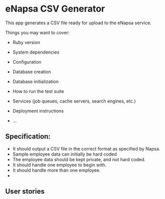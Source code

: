 # eNapsa CSV Generator

This app generates a CSV file ready for upload to the eNapsa service. 


Things you may want to cover:

* Ruby version

* System dependencies

* Configuration

* Database creation

* Database initialization

* How to run the test suite

* Services (job queues, cache servers, search engines, etc.)

* Deployment instructions

* ...

## Specification:

- It should output a CSV file in the correct format as specified by Napsa.
- Sample employee data can initially be hard coded
- The employee data should be kept private, and not hard coded. 
- It should handle one employee to begin with.
- It should handle more than one employee.
- 

## User stories 